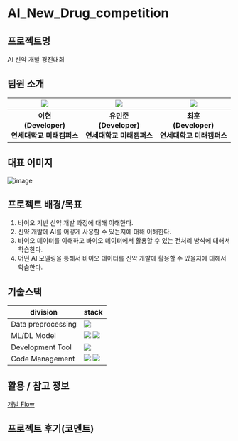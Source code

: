 # AI_New_Drug_competition

## 프로젝트명
AI 신약 개발 경진대회

## 팀원 소개

| ![](https://github.com/LEE-Hyeon0771.png) | ![](https://github.com/joon56.png) | ![](https://github.com/hoon10.png) |
| :--------------------------------------: | :--------------------------------------: | :--------------------------------------: |
|             **이현<br>(Developer)<br>연세대학교 미래캠퍼스**              |             **유민준<br>(Developer)<br>연세대학교 미래캠퍼스**              |             **최훈<br>(Developer)<br>연세대학교 미래캠퍼스**              |

## 대표 이미지
![image](https://github.com/LEE-hyeon0771/AI_New_Drug_competition/assets/84756586/f6d5146f-3f4d-4b7b-915a-781f45920c1b)

## 프로젝트 배경/목표
1. 바이오 기반 신약 개발 과정에 대해 이해한다.
2. 신약 개발에 AI를 어떻게 사용할 수 있는지에 대해 이해한다.
3. 바이오 데이터를 이해하고 바이오 데이터에서 활용할 수 있는 전처리 방식에 대해서 학습한다.
4. 어떤 AI 모델링을 통해서 바이오 데이터를 신약 개발에 활용할 수 있을지에 대해서 학습한다.


## 기술스택
| division        | stack                                                                                                                                                                                                                                                                                                       |
| --------------- | ----------------------------------------------------------------------------------------------------------------------------------------------------------------------------------------------------------------------------------------------------------------------------------------------------------- |
| Data preprocessing      | <img src="https://img.shields.io/badge/python-1572B6?sytle=flat&logo=pythonk&logoColor=white"> |
| ML/DL Model        | <img src="https://img.shields.io/badge/RandomForest-181717?sytle=flat&logo=randomforest&logoColor=white"> <img src="https://img.shields.io/badge/GCN-181717?sytle=flat&logo=GCN&logoColor=white"> |
| Development Tool |  <img src="https://img.shields.io/badge/python-1572B6?sytle=flat&logo=pythonk&logoColor=white">|
| Code Management | <img src="https://img.shields.io/badge/git-F05032?style=flat&logo=git&logoColor=black"> <img src="https://img.shields.io/badge/github-181717?style=flat&logo=github&logoColor=black"> |

## 활용 / 참고 정보
[개발 Flow](https://www.notion.so/AI-1a45c9a103a14b2f8ea4b8151d7bec06)

## 프로젝트 후기(코멘트)
